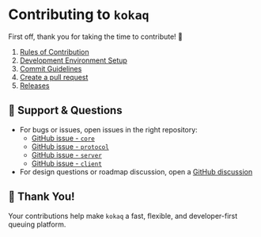 # Contributing to `kokaq`

First off, thank you for taking the time to contribute! 🎉

1. [Rules of Contribution](RULES.md)
1. [Development Environment Setup](SETUP.md)
1. [Commit Guidelines](COMMIT_GUIDELINES.md)
1. [Create a pull request](PULL_REQUEST.md)
1. [Releases](RELEASE.md)

## 🙋 Support & Questions

- For bugs or issues, open issues in the right repository:
  - [GitHub issue - `core`](https://github.com/kokaq/core/issues)
  - [GitHub issue - `protocol`](https://github.com/kokaq/protocol/issues)
  - [GitHub issue - `server`](https://github.com/kokaq/server/issues)
  - [GitHub issue - `client`](https://github.com/kokaq/client/issues)
- For design questions or roadmap discussion, open a [GitHub discussion](https://github.com/orgs/kokaq/discussions/new/choose)

## 🙌 Thank You!

Your contributions help make `kokaq` a fast, flexible, and developer-first queuing platform.
